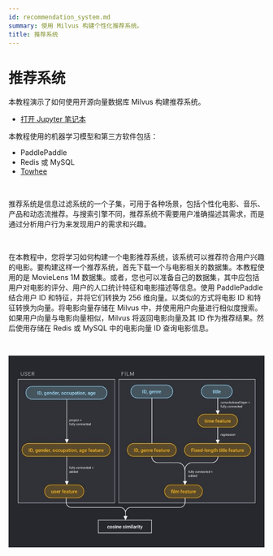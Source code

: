 ```yaml
---
id: recommendation_system.md
summary: 使用 Milvus 构建个性化推荐系统。
title: 推荐系统
---
```


# 推荐系统

本教程演示了如何使用开源向量数据库 Milvus 构建推荐系统。
- [打开 Jupyter 笔记本](https://github.com/milvus-io/bootcamp/blob/master/solutions/nlp/recommender_system/recommender_system.ipynb)

本教程使用的机器学习模型和第三方软件包括：
- PaddlePaddle
- Redis 或 MySQL
- [Towhee](https://towhee.io/)

</br>

推荐系统是信息过滤系统的一个子集，可用于各种场景，包括个性化电影、音乐、产品和动态流推荐。与搜索引擎不同，推荐系统不需要用户准确描述其需求，而是通过分析用户行为来发现用户的需求和兴趣。

</br>

在本教程中，您将学习如何构建一个电影推荐系统，该系统可以推荐符合用户兴趣的电影。要构建这样一个推荐系统，首先下载一个与电影相关的数据集。本教程使用的是 MovieLens 1M 数据集。或者，您也可以准备自己的数据集，其中应包括用户对电影的评分、用户的人口统计特征和电影描述等信息。使用 PaddlePaddle 结合用户 ID 和特征，并将它们转换为 256 维向量。以类似的方式将电影 ID 和特征转换为向量。将电影向量存储在 Milvus 中，并使用用户向量进行相似度搜索。如果用户向量与电影向量相似，Milvus 将返回电影向量及其 ID 作为推荐结果。然后使用存储在 Redis 或 MySQL 中的电影向量 ID 查询电影信息。

</br>

![推荐系统工作流程](../../../assets/recommendation_system.png "推荐系统工作流程图。")
